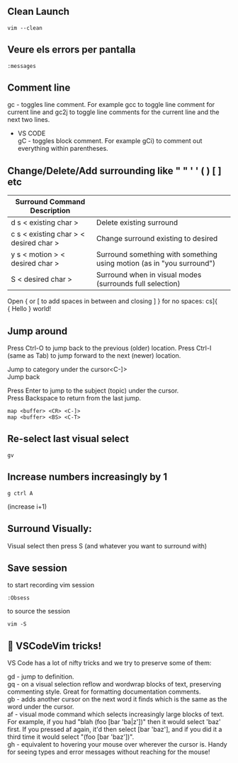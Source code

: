 ## Clean Launch
```
vim --clean
```
## Veure els errors per pantalla
```
:messages
```
## Comment line
gc - toggles line comment. For example gcc to toggle line comment for current line and gc2j to toggle line comments for the current line and the next two lines.  
- VS CODE  
gC - toggles block comment. For example gCi) to comment out everything within parentheses.
## Change/Delete/Add surrounding like " " ' ' ( ) [ ] etc
| Surround Command	Description| |
|--|--|
| d s < existing char > |	Delete existing surround
| c s < existing char > < desired char >	| Change surround existing to desired
| y s < motion > < desired char >	|Surround something with something using motion (as in "you surround")
|S < desired char >	| Surround when in visual modes (surrounds full selection)
 
Open { or [ to add spaces in between and closing ] }  for no spaces: cs]{  
{ Hello } world!
## Jump around

Press Ctrl-O to jump back to the previous (older) location.
Press Ctrl-I (same as Tab) to jump forward to the next (newer) location.

Jump to category under the cursor<C-]>  
Jump back <C-T>
  
Press Enter to jump to the subject (topic) under the cursor.  
Press Backspace to return from the last jump.  
```
map <buffer> <CR> <C-]>  
map <buffer> <BS> <C-T>  
```
## Re-select last visual select
```
gv
```

## Increase numbers increasingly by 1
```
g ctrl A 
```
(increase i+1)

## Surround Visually:
Visual select then press S (and whatever you want to surround with)

## Save session
to start recording vim session
```
:Obsess
```
to source the session
```
vim -S
```

## 🎩 VSCodeVim tricks!
VS Code has a lot of nifty tricks and we try to preserve some of them:

gd - jump to definition.  
gq - on a visual selection reflow and wordwrap blocks of text, preserving commenting style. Great for formatting documentation comments.  
gb - adds another cursor on the next word it finds which is the same as the word under the cursor.  
af - visual mode command which selects increasingly large blocks of text. For example, if you had "blah (foo [bar 'ba|z'])" then it would select 'baz' first. If you pressed af again, it'd then select [bar 'baz'], and if you did it a third time it would select "(foo [bar 'baz'])".  
gh - equivalent to hovering your mouse over wherever the cursor is. Handy for seeing types and error messages without reaching for the mouse!  


